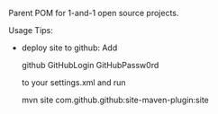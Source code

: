 Parent POM for 1-and-1 open source projects.


Usage Tips:

* deploy site to github: Add 

   <servers>
     <server>
       <id>github</id>
       <username>GitHubLogin</username>
       <password>GitHubPassw0rd</password>
     </server>
   </servers>

  to your settings.xml and run

     mvn site com.github.github:site-maven-plugin:site
